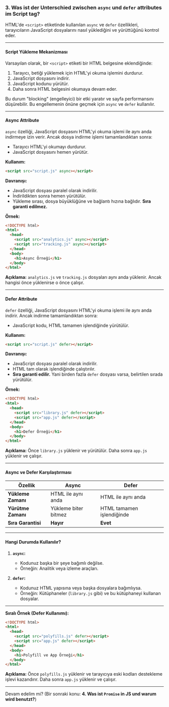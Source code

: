 ### **3. Was ist der Unterschied zwischen `async` und `defer` attributes im Script tag?**

HTML'de `<script>` etiketinde kullanılan `async` ve `defer` özellikleri, tarayıcıların JavaScript dosyalarını nasıl yüklediğini ve yürüttüğünü kontrol eder.

---

#### **Script Yükleme Mekanizması**
Varsayılan olarak, bir `<script>` etiketi bir HTML belgesine eklendiğinde:
1. Tarayıcı, betiği yüklemek için HTML'yi okuma işlemini durdurur.
2. JavaScript dosyasını indirir.
3. JavaScript kodunu yürütür.
4. Daha sonra HTML belgesini okumaya devam eder.

Bu durum "blocking" (engelleyici) bir etki yaratır ve sayfa performansını düşürebilir. Bu engellemenin önüne geçmek için `async` ve `defer` kullanılır.

---

#### **Async Attribute**

`async` özelliği, JavaScript dosyasını HTML'yi okuma işlemi ile aynı anda indirmeye izin verir. Ancak dosya indirme işlemi tamamlandıktan sonra:
- Tarayıcı HTML'yi okumayı durdurur.
- JavaScript dosyasını hemen yürütür.

**Kullanım:**
```html
<script src="script.js" async></script>
```

**Davranışı:**
- JavaScript dosyası paralel olarak indirilir.
- İndirildikten sonra hemen yürütülür.
- Yükleme sırası, dosya büyüklüğüne ve bağlantı hızına bağlıdır. **Sıra garanti edilmez.**

**Örnek:**
```html
<!DOCTYPE html>
<html>
  <head>
    <script src="analytics.js" async></script>
    <script src="tracking.js" async></script>
  </head>
  <body>
    <h1>Async Örneği</h1>
  </body>
</html>
```
**Açıklama:** `analytics.js` ve `tracking.js` dosyaları aynı anda yüklenir. Ancak hangisi önce yüklenirse o önce çalışır.

---

#### **Defer Attribute**

`defer` özelliği, JavaScript dosyasını HTML'yi okuma işlemi ile aynı anda indirir. Ancak indirme tamamlandıktan sonra:
- JavaScript kodu, HTML tamamen işlendiğinde yürütülür.

**Kullanım:**
```html
<script src="script.js" defer></script>
```

**Davranışı:**
- JavaScript dosyası paralel olarak indirilir.
- HTML tam olarak işlendiğinde çalıştırılır.
- **Sıra garanti edilir.** Yani birden fazla `defer` dosyası varsa, belirtilen sırada yürütülür.

**Örnek:**
```html
<!DOCTYPE html>
<html>
  <head>
    <script src="library.js" defer></script>
    <script src="app.js" defer></script>
  </head>
  <body>
    <h1>Defer Örneği</h1>
  </body>
</html>
```
**Açıklama:** Önce `library.js` yüklenir ve yürütülür. Daha sonra `app.js` yüklenir ve çalışır.

---

#### **Async ve Defer Karşılaştırması**

| **Özellik**      | **Async**                              | **Defer**                             |
|-------------------|----------------------------------------|----------------------------------------|
| **Yükleme Zamanı** | HTML ile aynı anda                    | HTML ile aynı anda                    |
| **Yürütme Zamanı** | Yükleme biter bitmez                  | HTML tamamen işlendiğinde             |
| **Sıra Garantisi** | **Hayır**                             | **Evet**                              |

---

#### **Hangi Durumda Kullanılır?**
1. **`async`:**
   - Kodunuz başka bir şeye bağımlı değilse.
   - Örneğin: Analitik veya izleme araçları.

2. **`defer`:**
   - Kodunuz HTML yapısına veya başka dosyalara bağımlıysa.
   - Örneğin: Kütüphaneler (`library.js` gibi) ve bu kütüphaneyi kullanan dosyalar.

---

**Sıralı Örnek (Defer Kullanımı):**
```html
<!DOCTYPE html>
<html>
  <head>
    <script src="polyfills.js" defer></script>
    <script src="app.js" defer></script>
  </head>
  <body>
    <h1>Polyfill ve App Örneği</h1>
  </body>
</html>
```
**Açıklama:** Önce `polyfills.js` yüklenir ve tarayıcıya eski kodları destekleme işlevi kazandırır. Daha sonra `app.js` yüklenir ve çalışır.

---

Devam edelim mi? (Bir sonraki konu: **4. Was ist `Promise` in JS und warum wird benutzt?**)